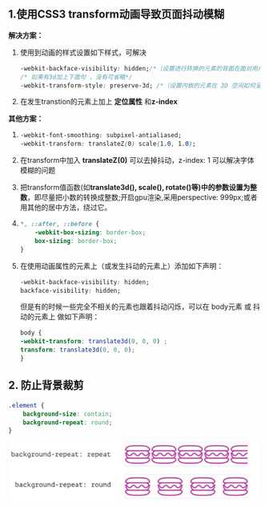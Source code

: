 ## 1.使用CSS3 transform动画导致页面抖动模糊

**解决方案：**

1. 使用到动画的样式设置如下样式，可解决

   ```css
   -webkit-backface-visibility: hidden;/*（设置进行转换的元素的背面在面对用户时是否可见：隐藏）*/
   /* 如果有3d加上下面句 ，没有可省略*/
   -webkit-transform-style: preserve-3d; /*（设置内嵌的元素在 3D 空间如何呈现：保留 3D ）*/
   ```

2. 在发生transtion的元素上加上 **定位属性** 和**z-index**

**其他方案：**

1. ```css
   -webkit-font-smoothing: subpixel-antialiased;
   -webkit-transform: translateZ(0) scale(1.0, 1.0);
   ```

2. 在transform中加入 **translateZ(0)** 可以去掉抖动，z-index: 1 可以解决字体模糊的问题

3. 把transform值函数(如**translate3d(), scale(), rotate()**等)中的参数设置为**整数**，即尽量把小数的转换成整数;开启gpu渲染,采用perspective: 999px;或者用其他的居中方法，绕过它。

4. ```css
   *, ::after, ::before {
       -webkit-box-sizing: border-box;
       box-sizing: border-box;
   }
   ```

5. 在使用动画属性的元素上（或发生抖动的元素上）添加如下声明：

   ```css
   -webkit-backface-visibility: hidden;
   backface-visibility: hidden;
   ```

   但是有的时候一些完全不相关的元素也跟着抖动闪烁，可以在 body元素 或 抖动的元素上 做如下声明：

   ```css
   body {
   -webkit-transform: translate3d(0, 0, 0) ;
   transform: translate3d(0, 0, 0);
   }
   ```

## 2. 防止背景裁剪

```css
.element {
    background-size: contain;
    background-repeat: round;
}
```

![](../assets/css/background-round.jpg)